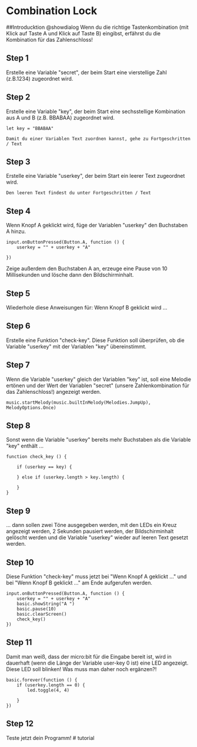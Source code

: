 # Combination Lock
##Introducktion @showdialog
Wenn du die richtige Tastenkombination (mit Klick auf  Taste A und Klick auf Taste B) eingibst, erfährst du die Kombination für das Zahlenschloss!
## Step 1
Erstelle eine Variable "secret", der beim Start eine vierstellige Zahl (z.B.1234) zugeordnet wird. 
## Step 2
Erstelle eine Variable "key", der beim Start eine sechsstellige Kombination aus A und B (z.B. BBABAA) zugeordnet wird.
```blocks
let key = "BBABAA"
```
```
Damit du einer Variablen Text zuordnen kannst, gehe zu Fortgeschritten / Text
```
## Step 3
Erstelle eine Variable "userkey", der beim Start ein leerer Text zugeordnet wird.

```
Den leeren Text findest du unter Fortgeschritten / Text
```
  
## Step 4
Wenn Knopf A geklickt wird, füge der Variablen "userkey" den Buchstaben A hinzu.
```blocks
input.onButtonPressed(Button.A, function () {
    userkey = "" + userkey + "A"
    
})
```
Zeige außerdem den Buchstaben A an, erzeuge eine Pause von 10 Millisekunden und lösche dann den Bildschirminhalt.
## Step 5
Wiederhole diese Anweisungen für: Wenn Knopf B geklickt wird ...
## Step 6
Erstelle eine Funktion "check-key". Diese Funktion soll überprüfen, ob die Variable "userkey" mit der Variablen "key" übereinstimmt.
## Step 7
Wenn die Variable "userkey" gleich der Variablen "key" ist, soll eine Melodie ertönen und der Wert der Variablen "secret" (unsere Zahlenkombination für das Zahlenschloss!) angezeigt werden.
```blocks
music.startMelody(music.builtInMelody(Melodies.JumpUp), MelodyOptions.Once)
```
## Step 8
Sonst wenn die Variable "userkey" bereits mehr Buchstaben als die Variable "key" enthält ... 
``` blocks
function check_key () {
    
    if (userkey == key) {
        
    } else if (userkey.length > key.length) {
        
    }
}
```
## Step 9
... dann sollen zwei Töne ausgegeben werden, mit den LEDs ein Kreuz angezeigt werden, 2 Sekunden pausiert werden, der Bildschirminhalt gelöscht werden und die Variable "userkey" wieder auf leeren Text gesetzt werden.
## Step 10
Diese Funktion "check-key" muss jetzt bei "Wenn Knopf A geklickt ..." und bei "Wenn Knopf B geklickt ..." am Ende aufgerufen werden.
``` blocks
input.onButtonPressed(Button.A, function () {
    userkey = "" + userkey + "A"
    basic.showString("A ")
    basic.pause(10)
    basic.clearScreen()
    check_key()
})
```
## Step 11
Damit man weiß, dass der micro:bit für die Eingabe bereit ist, wird in dauerhaft (wenn die Länge der Variable user-key 0 ist) eine LED angezeigt.
Diese LED soll blinken! Was muss man daher noch ergänzen?!
```blocks
basic.forever(function () {
    if (userkey.length == 0) {
        led.toggle(4, 4)
        
    }
})
```
## Step 12
Teste jetzt dein Programm! # tutorial

